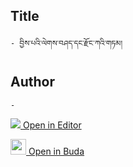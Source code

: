 ## Title
	- བྱིས་པའི་ལེགས་བཤད་དང་རྫོང་ཀའི་གཏམ།

## Author
	- 



[<img src="https://img.icons8.com/color/25/000000/edit-property.png"> Open in Editor](http://editor.openpecha.org/P002961)

[<img width="25" src="https://library.bdrc.io/icons/BUDA-small.svg"> Open in Buda](https://library.bdrc.io/show/bdr:IE0OPP002961)
